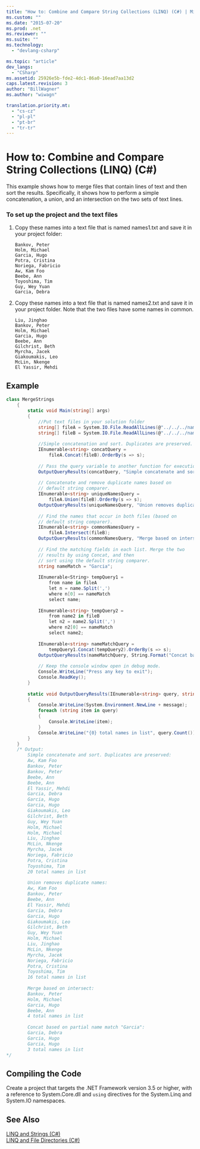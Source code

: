 ```yaml
---
title: "How to: Combine and Compare String Collections (LINQ) (C#) | Microsoft Docs"
ms.custom: ""
ms.date: "2015-07-20"
ms.prod: .net
ms.reviewer: ""
ms.suite: ""
ms.technology: 
  - "devlang-csharp"

ms.topic: "article"
dev_langs: 
  - "CSharp"
ms.assetid: 25926e5b-fde2-4dc1-86a0-16ead7aa13d2
caps.latest.revision: 3
author: "BillWagner"
ms.author: "wiwagn"

translation.priority.mt: 
  - "cs-cz"
  - "pl-pl"
  - "pt-br"
  - "tr-tr"
---
```

# How to: Combine and Compare String Collections (LINQ) (C#)
This example shows how to merge files that contain lines of text and then sort the results. Specifically, it shows how to perform a simple concatenation, a union, and an intersection on the two sets of text lines.  
  
### To set up the project and the text files  
  
1.  Copy these names into a text file that is named names1.txt and save it in your project folder:  
  
    ```  
    Bankov, Peter  
    Holm, Michael  
    Garcia, Hugo  
    Potra, Cristina  
    Noriega, Fabricio  
    Aw, Kam Foo  
    Beebe, Ann  
    Toyoshima, Tim  
    Guy, Wey Yuan  
    Garcia, Debra  
    ```  
  
2.  Copy these names into a text file that is named names2.txt and save it in your project folder. Note that the two files have some names in common.  
  
    ```  
    Liu, Jinghao  
    Bankov, Peter  
    Holm, Michael  
    Garcia, Hugo  
    Beebe, Ann  
    Gilchrist, Beth  
    Myrcha, Jacek  
    Giakoumakis, Leo  
    McLin, Nkenge  
    El Yassir, Mehdi  
    ```  
  
## Example  
  
```cs  
class MergeStrings  
    {  
        static void Main(string[] args)  
        {  
            //Put text files in your solution folder  
            string[] fileA = System.IO.File.ReadAllLines(@"../../../names1.txt");  
            string[] fileB = System.IO.File.ReadAllLines(@"../../../names2.txt");  
  
            //Simple concatenation and sort. Duplicates are preserved.  
            IEnumerable<string> concatQuery =  
                fileA.Concat(fileB).OrderBy(s => s);  
  
            // Pass the query variable to another function for execution.  
            OutputQueryResults(concatQuery, "Simple concatenate and sort. Duplicates are preserved:");  
  
            // Concatenate and remove duplicate names based on  
            // default string comparer.  
            IEnumerable<string> uniqueNamesQuery =  
                fileA.Union(fileB).OrderBy(s => s);  
            OutputQueryResults(uniqueNamesQuery, "Union removes duplicate names:");  
  
            // Find the names that occur in both files (based on  
            // default string comparer).  
            IEnumerable<string> commonNamesQuery =  
                fileA.Intersect(fileB);  
            OutputQueryResults(commonNamesQuery, "Merge based on intersect:");  
  
            // Find the matching fields in each list. Merge the two   
            // results by using Concat, and then  
            // sort using the default string comparer.  
            string nameMatch = "Garcia";  
  
            IEnumerable<String> tempQuery1 =  
                from name in fileA  
                let n = name.Split(',')  
                where n[0] == nameMatch  
                select name;  
  
            IEnumerable<string> tempQuery2 =  
                from name2 in fileB  
                let n2 = name2.Split(',')  
                where n2[0] == nameMatch  
                select name2;  
  
            IEnumerable<string> nameMatchQuery =  
                tempQuery1.Concat(tempQuery2).OrderBy(s => s);  
            OutputQueryResults(nameMatchQuery, String.Format("Concat based on partial name match \"{0}\":", nameMatch));  
  
            // Keep the console window open in debug mode.  
            Console.WriteLine("Press any key to exit");  
            Console.ReadKey();  
        }  
  
        static void OutputQueryResults(IEnumerable<string> query, string message)  
        {  
            Console.WriteLine(System.Environment.NewLine + message);  
            foreach (string item in query)  
            {  
                Console.WriteLine(item);  
            }  
            Console.WriteLine("{0} total names in list", query.Count());  
        }  
    }  
    /* Output:  
        Simple concatenate and sort. Duplicates are preserved:  
        Aw, Kam Foo  
        Bankov, Peter  
        Bankov, Peter  
        Beebe, Ann  
        Beebe, Ann  
        El Yassir, Mehdi  
        Garcia, Debra  
        Garcia, Hugo  
        Garcia, Hugo  
        Giakoumakis, Leo  
        Gilchrist, Beth  
        Guy, Wey Yuan  
        Holm, Michael  
        Holm, Michael  
        Liu, Jinghao  
        McLin, Nkenge  
        Myrcha, Jacek  
        Noriega, Fabricio  
        Potra, Cristina  
        Toyoshima, Tim  
        20 total names in list  
  
        Union removes duplicate names:  
        Aw, Kam Foo  
        Bankov, Peter  
        Beebe, Ann  
        El Yassir, Mehdi  
        Garcia, Debra  
        Garcia, Hugo  
        Giakoumakis, Leo  
        Gilchrist, Beth  
        Guy, Wey Yuan  
        Holm, Michael  
        Liu, Jinghao  
        McLin, Nkenge  
        Myrcha, Jacek  
        Noriega, Fabricio  
        Potra, Cristina  
        Toyoshima, Tim  
        16 total names in list  
  
        Merge based on intersect:  
        Bankov, Peter  
        Holm, Michael  
        Garcia, Hugo  
        Beebe, Ann  
        4 total names in list  
  
        Concat based on partial name match "Garcia":  
        Garcia, Debra  
        Garcia, Hugo  
        Garcia, Hugo  
        3 total names in list  
*/  
```  
  
## Compiling the Code  
 Create a project that targets the .NET Framework  version 3.5 or higher, with a reference to System.Core.dll and `using` directives for the System.Linq and System.IO namespaces.  
  
## See Also  
 [LINQ and Strings (C#)](../../../../csharp/programming-guide/concepts/linq/linq-and-strings.md)   
 [LINQ and File Directories (C#)](../../../../csharp/programming-guide/concepts/linq/linq-and-file-directories.md)